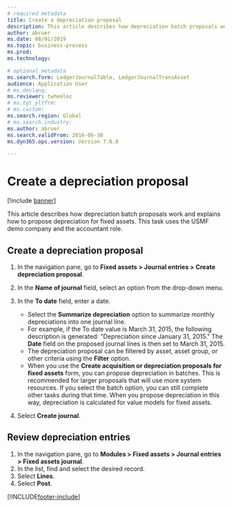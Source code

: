 ```yaml
---
# required metadata 
title: Create a depreciation proposal
description: This article describes how depreciation batch proposals work and explains how to propose depreciation for fixed assets. 
author: abruer
ms.date: 08/01/2019
ms.topic: business-process 
ms.prod:  
ms.technology:  

# optional metadata 
ms.search.form: LedgerJournalTable, LedgerJournalTransAsset   
audience: Application User 
# ms.devlang:
ms.reviewer: twheeloc
# ms.tgt_pltfrm:  
# ms.custom:  
ms.search.region: Global
# ms.search.industry: 
ms.author: abruer
ms.search.validFrom: 2016-06-30 
ms.dyn365.ops.version: Version 7.0.0

---
```


# Create a depreciation proposal

[!include [banner](../../includes/banner.md)]

This article describes how depreciation batch proposals work and explains how to propose depreciation for fixed assets. This task uses the USMF demo company and the accountant role.


## Create a depreciation proposal
1. In the navigation pane, go to **Fixed assets > Journal entries > Create depreciation proposal**.
2. In the **Name of journal** field, select an option from the drop-down menu.
3. In the **To date** field, enter a date.

    - Select the **Summarize depreciation** option to summarize monthly depreciations into one journal line.  
    - For example, if the To date value is March 31, 2015, the following description is generated: "Depreciation since January 31, 2015." The **Date** field on the proposed journal lines is then set to March 31, 2015.  
    - The depreciation proposal can be filtered by asset, asset group, or other criteria using the **Filter** option.  
    - When you use the **Create acquisition or depreciation proposals for fixed assets** form, you can propose depreciation in batches. This is recommended for larger proposals that will use more system resources. If you select the batch option, you can still complete other tasks during that time. When you propose depreciation in this way, depreciation is calculated for value models for fixed assets.  

4. Select **Create journal**.

## Review depreciation entries
1. In the navigation pane, go to **Modules > Fixed assets > Journal entries > Fixed assets journal**.
2. In the list, find and select the desired record.
3. Select **Lines**.
4. Select **Post**.



[!INCLUDE[footer-include](../../../includes/footer-banner.md)]
